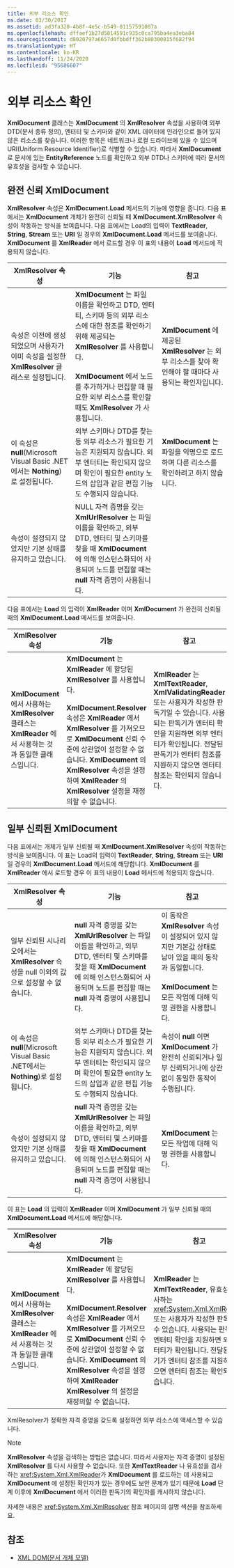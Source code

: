 ```yaml
---
title: 외부 리소스 확인
ms.date: 03/30/2017
ms.assetid: ad3fa320-4b8f-4e5c-b549-01157591007a
ms.openlocfilehash: dffaef1b27d5814591c935c0ca795ba4ea3eba84
ms.sourcegitcommit: d8020797a6657d0fbbdff362b80300815f682f94
ms.translationtype: HT
ms.contentlocale: ko-KR
ms.lasthandoff: 11/24/2020
ms.locfileid: "95686607"
---
```

# <a name="resolving-external-resources"></a>외부 리소스 확인

**XmlDocument** 클래스는 **XmlDocument** 의 **XmlResolver** 속성을 사용하여 외부 DTD(문서 종류 정의), 엔터티 및 스키마와 같이 XML 데이터에 인라인으로 들어 있지 않은 리소스를 찾습니다. 이러한 항목은 네트워크나 로컬 드라이브에 있을 수 있으며 URI(Uniform Resource Identifier)로 식별할 수 있습니다. 따라서 **XmlDocument** 로 문서에 있는 **EntityReference** 노드를 확인하고 외부 DTD나 스키마에 따라 문서의 유효성을 검사할 수 있습니다.  
  
## <a name="fully-trusted-xmldocument"></a>완전 신뢰 XmlDocument  

 **XmlResolver** 속성은 **XmlDocument.Load** 메서드의 기능에 영향을 줍니다. 다음 표에서는 **XmlDocument** 개체가 완전히 신뢰될 때 **XmlDocument.XmlResolver** 속성이 작동하는 방식을 보여줍니다. 다음 표에서는 Load의 입력이 **TextReader**, **String**, **Stream** 또는 **URI** 일 경우의 **XmlDocument.Load** 메서드를 보여줍니다. **XmlDocument** 를 **XmlReader** 에서 로드할 경우 이 표의 내용이 **Load** 메서드에 적용되지 않습니다.  
  
|XmlResolver 속성|기능|참고|  
|--------------------------|--------------|-----------|  
|속성은 이전에 생성되었으며 사용자가 이미 속성을 설정한 **XmlResolver** 클래스로 설정됩니다.|**XmlDocument** 는 파일 이름을 확인하고 DTD, 엔터티, 스키마 등의 외부 리소스에 대한 참조를 확인하기 위해 제공되는 **XmlResolver** 를 사용합니다.<br /><br /> **XmlDocument** 에서 노드를 추가하거나 편집할 때 필요한 외부 리소스를 확인할 때도 **XmlResolver** 가 사용됩니다.|**XmlDocument** 에 제공된 **XmlResolver** 는 외부 리소스를 찾아 확인해야 할 때마다 사용되는 확인자입니다.|  
|이 속성은 **null**(Microsoft Visual Basic .NET에서는 **Nothing**)로 설정됩니다.|외부 스키마나 DTD를 찾는 등 외부 리소스가 필요한 기능은 지원되지 않습니다. 외부 엔터티는 확인되지 않으며 확인이 필요한 entity 노드의 삽입과 같은 편집 기능도 수행되지 않습니다.|**XmlDocument** 는 파일을 익명으로 로드하며 다른 리소스를 확인하려고 하지 않습니다.|  
|속성이 설정되지 않았지만 기본 상태를 유지하고 있습니다.|NULL 자격 증명을 갖는 **XmlUrlResolver** 는 파일 이름을 확인하고, 외부 DTD, 엔터티 및 스키마를 찾을 때 **XmlDocument** 에 의해 인스턴스화되어 사용되며 노드를 편집할 때는 **null** 자격 증명이 사용됩니다.||  
  
 다음 표에서는 **Load** 의 입력이 **XmlReader** 이며 **XmlDocument** 가 완전히 신뢰될 때의 **XmlDocument.Load** 메서드를 보여줍니다.  
  
|XmlResolver 속성|기능|참고|  
|--------------------------|--------------|-----------|  
|**XmlDocument** 에서 사용하는 **XmlResolver** 클래스는 **XmlReader** 에서 사용하는 것과 동일한 클래스입니다.|**XmlDocument** 는 **XmlReader** 에 할당된 **XmlResolver** 를 사용합니다.<br /><br /> **XmlDocument.Resolver** 속성은 **XmlReader** 에서 **XmlResolver** 를 가져오므로 **XmlDocument** 신뢰 수준에 상관없이 설정할 수 없습니다. **XmlDocument** 의 **XmlResolver** 속성을 설정하여 **XmlReader** 의 **XmlResolver** 설정을 재정의할 수 없습니다.|**XmlReader** 는 **XmlTextReader**, **XmlValidatingReader** 또는 사용자가 작성한 판독기일 수 있습니다. 사용되는 판독기가 엔터티 확인을 지원하면 외부 엔터티가 확인됩니다. 전달된 판독기가 엔터티 참조를 지원하지 않으면 엔터티 참조는 확인되지 않습니다.|  
  
## <a name="semi-trusted-xmldocument"></a>일부 신뢰된 XmlDocument  

 다음 표에서는 개체가 일부 신뢰될 때 **XmlDocument.XmlResolver** 속성이 작동하는 방식을 보여줍니다. 이 표는 Load의 입력이 **TextReader**, **String**, **Stream** 또는 **URI** 일 경우의 **XmlDocument.Load** 메서드에 해당합니다. **XmlDocument** 를 **XmlReader** 에서 로드할 경우 이 표의 내용이 **Load** 메서드에 적용되지 않습니다.  
  
|XmlResolver 속성|기능|참고|  
|--------------------------|--------------|-----------|  
|일부 신뢰된 시나리오에서는 **XmlResolver** 속성을 null 이외의 값으로 설정할 수 없습니다.|**null** 자격 증명을 갖는 **XmlUrlResolver** 는 파일 이름을 확인하고, 외부 DTD, 엔터티 및 스키마를 찾을 때 **XmlDocument** 에 의해 인스턴스화되어 사용되며 노드를 편집할 때는 **null** 자격 증명이 사용됩니다.|이 동작은 **XmlResolver** 속성이 설정되어 있지 않지만 기본값 상태로 남아 있을 때의 동작과 동일합니다.<br /><br /> **XmlDocument** 는 모든 작업에 대해 익명 권한을 사용합니다.|  
|이 속성은 **null**(Microsoft Visual Basic .NET에서는 **Nothing**)로 설정됩니다.|외부 스키마나 DTD를 찾는 등 외부 리소스가 필요한 기능은 지원되지 않습니다. 외부 엔터티는 확인되지 않으며 확인이 필요한 entity 노드의 삽입과 같은 편집 기능도 수행되지 않습니다.|속성이 **null** 이면 **XmlDocument** 가 완전히 신뢰되거나 일부 신뢰되거나에 상관없이 동일한 동작이 수행됩니다.|  
|속성이 설정되지 않았지만 기본 상태를 유지하고 있습니다.|**null** 자격 증명을 갖는 **XmlUrlResolver** 는 파일 이름을 확인하고, 외부 DTD, 엔터티 및 스키마를 찾을 때 **XmlDocument** 에 의해 인스턴스화되어 사용되며 노드를 편집할 때는 **null** 자격 증명이 사용됩니다.|**XmlDocument** 는 모든 작업에 대해 익명 권한을 사용합니다.|  
  
 이 표는 **Load** 의 입력이 **XmlReader** 이며 **XmlDocument** 가 일부 신뢰될 때의 **XmlDocument.Load** 메서드에 해당합니다.  
  
|XmlResolver 속성|기능|참고|  
|--------------------------|--------------|-----------|  
|**XmlDocument** 에서 사용하는 **XmlResolver** 클래스는 **XmlReader** 에서 사용하는 것과 동일한 클래스입니다.|**XmlDocument** 는 **XmlReader** 에 할당된 **XmlResolver** 를 사용합니다.<br /><br /> **XmlDocument.Resolver** 속성은 **XmlReader** 에서 **XmlResolver** 를 가져오므로 **XmlDocument** 신뢰 수준에 상관없이 설정할 수 없습니다. **XmlDocument** 의 **XmlResolver** 속성을 설정하여 **XmlReader** **XmlResolver** 의 설정을 재정의할 수 없습니다.|**XmlReader** 는 **XmlTextReader**, 유효성을 검사하는 <xref:System.Xml.XmlReader> 또는 사용자가 작성한 판독기일 수 있습니다. 사용되는 판독기가 엔터티 확인을 지원하면 외부 엔터티가 확인됩니다. 전달된 판독기가 엔터티 참조를 지원하지 않으면 엔터티 참조는 확인되지 않습니다.|  
  
 XmlResolver가 정확한 자격 증명을 갖도록 설정하면 외부 리소스에 액세스할 수 있습니다.  
  
> [!NOTE]
> **XmlResolver** 속성을 검색하는 방법은 없습니다. 따라서 사용자는 자격 증명이 설정된 **XmlResolver** 를 다시 사용할 수 없습니다. 또한 **XmlTextReader** 나 유효성을 검사하는 <xref:System.Xml.XmlReader>가 **XmlDocument** 를 로드하는 데 사용되고 **XmlDocument** 에 설정된 확인자가 있는 경우에도 보안 문제가 있기 때문에 **Load** 단계 이후에 **XmlDocument** 에서 이러한 판독기의 확인자를 캐시하지 않습니다.  
  
 자세한 내용은 <xref:System.Xml.XmlResolver> 참조 페이지의 설명 섹션을 참조하세요.  
  
## <a name="see-also"></a>참조

- [XML DOM(문서 개체 모델)](xml-document-object-model-dom.md)
